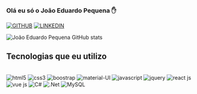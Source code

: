 ### Olá eu só o João Eduardo Pequena ✋
[![GITHUB](https://img.shields.io/badge/GitHub-100000?style=for-the-badge&logo=github&logoColor=white)](https://github.com/JoaoEduardoPequena)
[![LINKEDIN](https://img.shields.io/badge/LinkedIn-0077B5?style=for-the-badge&logo=linkedin&logoColor=white)](https://www.linkedin.com/in/jo%C3%A3o-pequena-1a2ba1196/)

![João Eduardo Pequena GitHub stats](https://github-readme-stats.vercel.app/api?username=JoaoEduardoPequena&show_icons=true&theme=dracula)

## Tecnologias que eu utilizo

<div style="display: inline-block, margin-top: 1px"></br>
   <img  align="center"  alt="html5"  src="https://img.shields.io/badge/HTML5-E34F26?style=for-the-badge&logo=html5&logoColor=white" />
   <img  align="center"  alt="css3"  src="https://img.shields.io/badge/CSS3-1572B6?style=for-the-badge&logo=css3&logoColor=white" />
   <img  align="center"  alt="boostrap"  src="https://img.shields.io/badge/Bootstrap-563D7C?style=for-the-badge&logo=bootstrap&logoColor=white" />
   <img  align="center"  alt="material-UI"  src="https://img.shields.io/badge/Material--UI-0081CB?style=for-the-badge&logo=material-ui&logoColor=white" />
   <img  align="center"  alt="javascript"  src="https://img.shields.io/badge/JavaScript-F7DF1E?style=for-the-badge&logo=javascript&logoColor=black" />
   <img  align="center"  alt="jquery"  src="https://img.shields.io/badge/jQuery-0769AD?style=for-the-badge&logo=jquery&logoColor=white" />
   <img  align="center"  alt="react js"  src="https://img.shields.io/badge/React-20232A?style=for-the-badge&logo=react&logoColor=61DAFB" />
   <img  align="center"  alt="vue js"  src="https://img.shields.io/badge/Vue.js-35495E?style=for-the-badge&logo=vue.js&logoColor=4FC08D" />
   <img  align="center"  alt="C#"  src="https://img.shields.io/badge/C%23-239120?style=for-the-badge&logo=c-sharp&logoColor=whit" />
   <img  align="center"  alt=".Net"  src="https://img.shields.io/badge/.NET-5C2D91?style=for-the-badge&logo=.net&logoColor=white" />
   <img  align="center"  alt="MySQL"  src="https://img.shields.io/badge/MySQL-00000F?style=for-the-badge&logo=mysql&logoColor=white" />
</div> </br>
